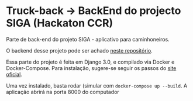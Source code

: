 # Truck-back -> BackEnd do projecto SIGA (Hackaton CCR)

Parte de back-end do projeto SIGA - aplicativo para caminhoneiros.

O backend desse projeto pode ser achado [neste repositório](https://github.com/michelchieregato/truck-front).

Essa parte do projeto é feita em Django 3.0, e compilado via Docker e Docker-Compose. Para instalação, sugere-se seguir os passos do [site oficial](https://www.docker.com/).

Uma vez instalado, basta rodar (simular com `docker-compose up --build`. A aplicação abrirá na porta 8000 do computador
